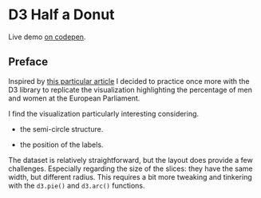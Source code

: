 # D3 Half a Donut

Live demo [on codepen](https://codepen.io/borntofrappe/full/ZZQpKg).

## Preface

Inspired by [this particular article](http://www.europarl.europa.eu/news/fr/headlines/society/20190226STO28804/les-femmes-au-parlement-europeen) I decided to practice once more with the D3 library to replicate the visualization highlighting the percentage of men and women at the European Parliament.

I find the visualization particularly interesting considering.

- the semi-circle structure.

- the position of the labels.

The dataset is relatively straightforward, but the layout does provide a few challenges. Especially regarding the size of the slices: they have the same width, but different radius. This requires a bit more tweaking and tinkering with the `d3.pie()` and `d3.arc()` functions.
